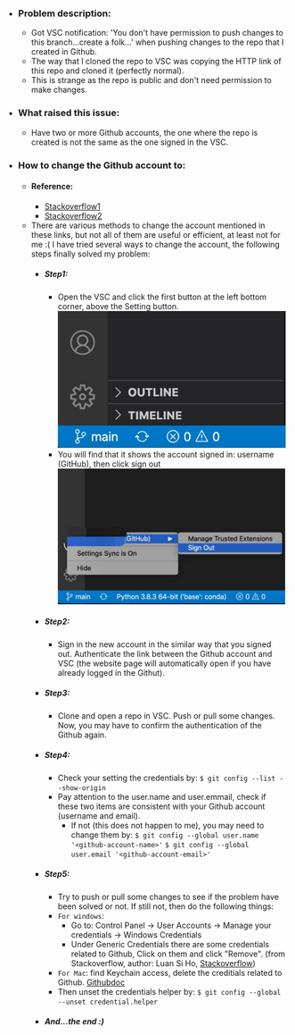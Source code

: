 - ### Problem description:
  - Got VSC notification: 'You don't have permission to push changes to this branch...create a folk...' when pushing changes to the repo that I created in Github.
  - The way that I cloned the repo to VSC was copying the HTTP link of this repo and cloned it (perfectly normal). 
  - This is strange as the repo is public and don't need permission to make changes.
- ### What raised this issue:
  - Have two or more Github accounts, the one where the repo is created is not the same as the one signed in the VSC.
- ### How to change the Github account to:
  - #### Reference: 
    - [Stackoverflow1](https://stackoverflow.com/questions/42318673/changing-the-git-user-inside-visual-studio-code)
    - [Stackoverflow2](https://stackoverflow.com/questions/17857283/permission-denied-error-on-github-push)
  - There are various methods to change the account mentioned in these links, but not all of them are useful or efficient, at least not for me :( I have tried several ways to change the account, the following steps finally solved my problem:
    - ##### Step1: 
      - Open the VSC and click the first button at the left bottom corner, above the Setting button.
      ![alt text](md1-images/change-account-md1.jpg)
      - You will find that it shows the account signed in: username (GitHub), then click sign out
      ![alt text](md1-images/md-image2.jpg)
    - ##### Step2: 
      - Sign in the new account in the similar way that you signed out. Authenticate the link between the Github account and VSC (the website page will automatically open if you have already logged in the Githut).
    - ##### Step3: 
      - Clone and open a repo in VSC. Push or pull some changes. Now, you may have to confirm the authentication of the Github again.
    - ##### Step4: 
      - Check your setting the credentials by:
        ```$ git config --list --show-origin```
      - Pay attention to the user.name and user.emmail, check if these two items are consistent with your Github account (username and email).
        - If not (this does not happen to me), you may need to change them by:
        ```$ git config --global user.name '<github-account-name>'```
        ```$ git config --global user.email '<github-account-email>'```
    - ##### Step5: 
      - Try to push or pull some changes to see if the problem have been solved or not. If still not, then do the following things:
      - ```For windows```: 
        - Go to: Control Panel -> User Accounts -> Manage your credentials -> Windows Credentials
        - Under Generic Credentials there are some credentials related to Github, Click on them and click "Remove". (from Stackoverflow, author: Luan Si Ho, [Stackoverflow](https://stackoverflow.com/questions/17857283/permission-denied-error-on-github-push))
      - ```For Mac```: find Keychain access, delete the creditials related to Github. [Githubdoc](https://docs.github.com/cn/github/using-git/updating-credentials-from-the-macos-keychain)
      - Then unset the credentials helper by:
      ```$ git config --global --unset credential.helper```
    - ##### And...the end :)
        
        
        
    
